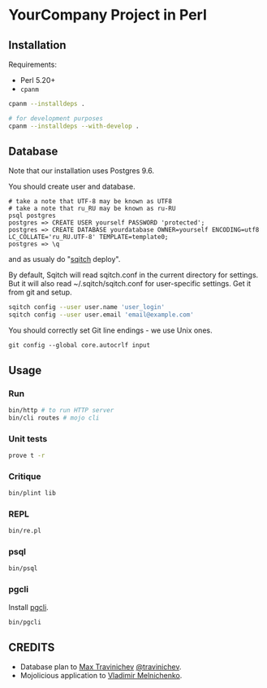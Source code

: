 # YourCompany Project in Perl

## Installation

Requirements:

 *  Perl 5.20+
 *  `cpanm`

```bash
cpanm --installdeps .

# for development purposes
cpanm --installdeps --with-develop .
```

## Database

Note that our installation uses Postgres 9.6.

You should create user and database.

```
# take a note that UTF-8 may be known as UTF8
# take a note that ru_RU may be known as ru-RU
psql postgres
postgres => CREATE USER yourself PASSWORD 'protected';
postgres => CREATE DATABASE yourdatabase OWNER=yourself ENCODING=utf8 LC_COLLATE='ru_RU.UTF-8' TEMPLATE=template0;
postgres => \q
```

and as usualy do "[sqitch](http://sqitch.org/) deploy".

By default, Sqitch will read sqitch.conf in the current directory for settings. But it will also read ~/.sqitch/sqitch.conf for user-specific settings. Get it from git and setup.

```bash
sqitch config --user user.name 'user_login'
sqitch config --user user.email 'email@example.com'
```

You should correctly set Git line endings - we use Unix ones.

```
git config --global core.autocrlf input
```

## Usage

### Run

```bash
bin/http # to run HTTP server
bin/cli routes # mojo cli
```

### Unit tests

```bash
prove t -r
```

### Critique

```bash
bin/plint lib
```

### REPL

```bash
bin/re.pl
```

### psql

```bash
bin/psql
```

### pgcli

Install [pgcli](http://pgcli.com).

```bash
bin/pgcli
```

## CREDITS

 * Database plan to [Max Travinichev](mailto:uatrigger@gmail.com) [@travinichev](https://github.com/travinichev).
 * Mojolicious application to [Vladimir Melnichenko](mailto:melnichenkovv@gmail.com).
